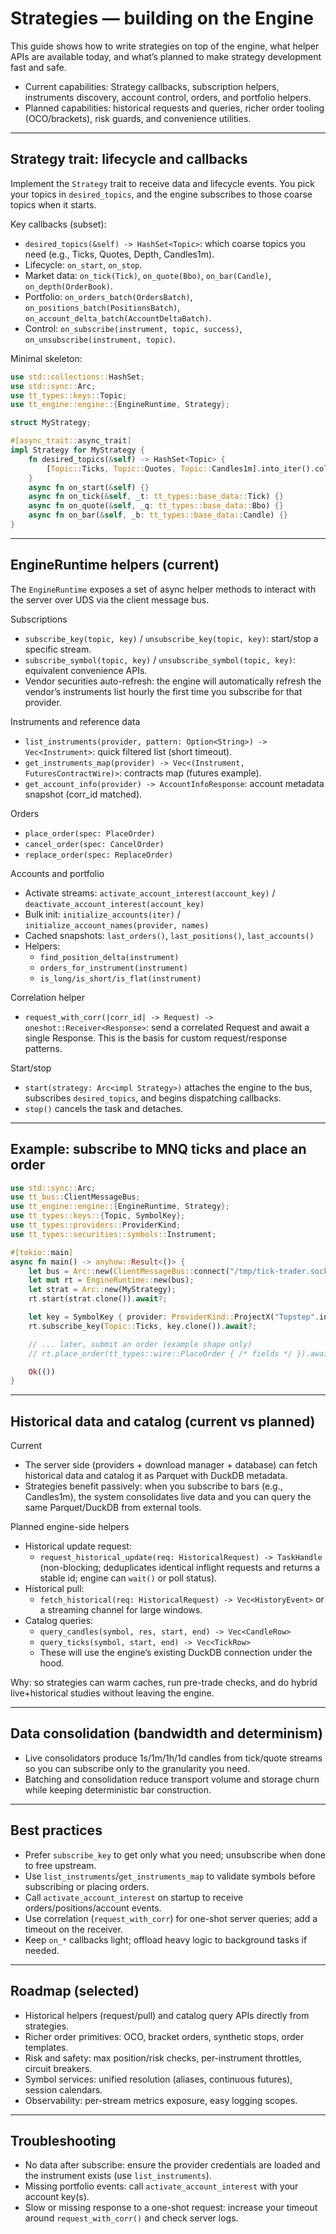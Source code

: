 # Strategies — building on the Engine

This guide shows how to write strategies on top of the engine, what helper APIs are available today, and what’s planned to make strategy development fast and safe.

- Current capabilities: Strategy callbacks, subscription helpers, instruments discovery, account control, orders, and portfolio helpers.
- Planned capabilities: historical requests and queries, richer order tooling (OCO/brackets), risk guards, and convenience utilities.

---

## Strategy trait: lifecycle and callbacks

Implement the `Strategy` trait to receive data and lifecycle events. You pick your topics in `desired_topics`, and the engine subscribes to those coarse topics when it starts.

Key callbacks (subset):
- `desired_topics(&self) -> HashSet<Topic>`: which coarse topics you need (e.g., Ticks, Quotes, Depth, Candles1m).
- Lifecycle: `on_start`, `on_stop`.
- Market data: `on_tick(Tick)`, `on_quote(Bbo)`, `on_bar(Candle)`, `on_depth(OrderBook)`.
- Portfolio: `on_orders_batch(OrdersBatch)`, `on_positions_batch(PositionsBatch)`, `on_account_delta_batch(AccountDeltaBatch)`.
- Control: `on_subscribe(instrument, topic, success)`, `on_unsubscribe(instrument, topic)`.

Minimal skeleton:

```rust
use std::collections::HashSet;
use std::sync::Arc;
use tt_types::keys::Topic;
use tt_engine::engine::{EngineRuntime, Strategy};

struct MyStrategy;

#[async_trait::async_trait]
impl Strategy for MyStrategy {
    fn desired_topics(&self) -> HashSet<Topic> {
        [Topic::Ticks, Topic::Quotes, Topic::Candles1m].into_iter().collect()
    }
    async fn on_start(&self) {}
    async fn on_tick(&self, _t: tt_types::base_data::Tick) {}
    async fn on_quote(&self, _q: tt_types::base_data::Bbo) {}
    async fn on_bar(&self, _b: tt_types::base_data::Candle) {}
}
```

---

## EngineRuntime helpers (current)

The `EngineRuntime` exposes a set of async helper methods to interact with the server over UDS via the client message bus.

Subscriptions
- `subscribe_key(topic, key)` / `unsubscribe_key(topic, key)`: start/stop a specific stream.
- `subscribe_symbol(topic, key)` / `unsubscribe_symbol(topic, key)`: equivalent convenience APIs.
- Vendor securities auto-refresh: the engine will automatically refresh the vendor’s instruments list hourly the first time you subscribe for that provider.

Instruments and reference data
- `list_instruments(provider, pattern: Option<String>) -> Vec<Instrument>`: quick filtered list (short timeout).
- `get_instruments_map(provider) -> Vec<(Instrument, FuturesContractWire)>`: contracts map (futures example).
- `get_account_info(provider) -> AccountInfoResponse`: account metadata snapshot (corr_id matched).

Orders
- `place_order(spec: PlaceOrder)`
- `cancel_order(spec: CancelOrder)`
- `replace_order(spec: ReplaceOrder)`

Accounts and portfolio
- Activate streams: `activate_account_interest(account_key)` / `deactivate_account_interest(account_key)`
- Bulk init: `initialize_accounts(iter)` / `initialize_account_names(provider, names)`
- Cached snapshots: `last_orders()`, `last_positions()`, `last_accounts()`
- Helpers:
  - `find_position_delta(instrument)`
  - `orders_for_instrument(instrument)`
  - `is_long/is_short/is_flat(instrument)`

Correlation helper
- `request_with_corr(|corr_id| -> Request) -> oneshot::Receiver<Response>`: send a correlated Request and await a single Response. This is the basis for custom request/response patterns.

Start/stop
- `start(strategy: Arc<impl Strategy>)` attaches the engine to the bus, subscribes `desired_topics`, and begins dispatching callbacks.
- `stop()` cancels the task and detaches.

---

## Example: subscribe to MNQ ticks and place an order

```rust
use std::sync::Arc;
use tt_bus::ClientMessageBus;
use tt_engine::engine::{EngineRuntime, Strategy};
use tt_types::keys::{Topic, SymbolKey};
use tt_types::providers::ProviderKind;
use tt_types::securities::symbols::Instrument;

#[tokio::main]
async fn main() -> anyhow::Result<()> {
    let bus = Arc::new(ClientMessageBus::connect("/tmp/tick-trader.sock").await?);
    let mut rt = EngineRuntime::new(bus);
    let strat = Arc::new(MyStrategy);
    rt.start(strat.clone()).await?;

    let key = SymbolKey { provider: ProviderKind::ProjectX("Topstep".into()), instrument: Instrument::from_str("MNQZ25").unwrap() };
    rt.subscribe_key(Topic::Ticks, key.clone()).await?;

    // ... later, submit an order (example shape only)
    // rt.place_order(tt_types::wire::PlaceOrder { /* fields */ }).await?;

    Ok(())
}
```

---

## Historical data and catalog (current vs planned)

Current
- The server side (providers + download manager + database) can fetch historical data and catalog it as Parquet with DuckDB metadata.
- Strategies benefit passively: when you subscribe to bars (e.g., Candles1m), the system consolidates live data and you can query the same Parquet/DuckDB from external tools.

Planned engine-side helpers
- Historical update request:
  - `request_historical_update(req: HistoricalRequest) -> TaskHandle` (non-blocking; deduplicates identical inflight requests and returns a stable id; engine can `wait()` or poll status).
- Historical pull:
  - `fetch_historical(req: HistoricalRequest) -> Vec<HistoryEvent>` or a streaming channel for large windows.
- Catalog queries:
  - `query_candles(symbol, res, start, end) -> Vec<CandleRow>`
  - `query_ticks(symbol, start, end) -> Vec<TickRow>`
  - These will use the engine’s existing DuckDB connection under the hood.

Why: so strategies can warm caches, run pre-trade checks, and do hybrid live+historical studies without leaving the engine.

---

## Data consolidation (bandwidth and determinism)

- Live consolidators produce 1s/1m/1h/1d candles from tick/quote streams so you can subscribe only to the granularity you need.
- Batching and consolidation reduce transport volume and storage churn while keeping deterministic bar construction.

---

## Best practices

- Prefer `subscribe_key` to get only what you need; unsubscribe when done to free upstream.
- Use `list_instruments`/`get_instruments_map` to validate symbols before subscribing or placing orders.
- Call `activate_account_interest` on startup to receive orders/positions/account events.
- Use correlation (`request_with_corr`) for one-shot server queries; add a timeout on the receiver.
- Keep `on_*` callbacks light; offload heavy logic to background tasks if needed.

---

## Roadmap (selected)

- Historical helpers (request/pull) and catalog query APIs directly from strategies.
- Richer order primitives: OCO, bracket orders, synthetic stops, order templates.
- Risk and safety: max position/risk checks, per-instrument throttles, circuit breakers.
- Symbol services: unified resolution (aliases, continuous futures), session calendars.
- Observability: per-stream metrics exposure, easy logging scopes.

---

## Troubleshooting

- No data after subscribe: ensure the provider credentials are loaded and the instrument exists (use `list_instruments`).
- Missing portfolio events: call `activate_account_interest` with your account key(s).
- Slow or missing response to a one-shot request: increase your timeout around `request_with_corr()` and check server logs.

